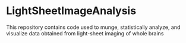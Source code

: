# LightSheetImageAnalysis
This repository contains code used to munge, statistically analyze, and visualize data obtained from light-sheet imaging of whole brains
